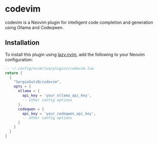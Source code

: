 # codevim

codevim is a Neovim plugin for intelligent code completion and generation using Ollama and Codeqwen.

## Installation

To install this plugin using [lazy.nvim](https://github.com/folke/lazy.nvim), add the following to your Neovim configuration:

```lua
-- ~/.config/nvim/lua/plugins/codevim.lua
return {
  {
    "SergioGutzB/codevim",
    opts = {
      ollama = {
        api_key = 'your_ollama_api_key',
        -- other config options
      },
      codeqwen = {
        api_key = 'your_codeqwen_api_key',
        -- other config options
      }
    }
  }
}

